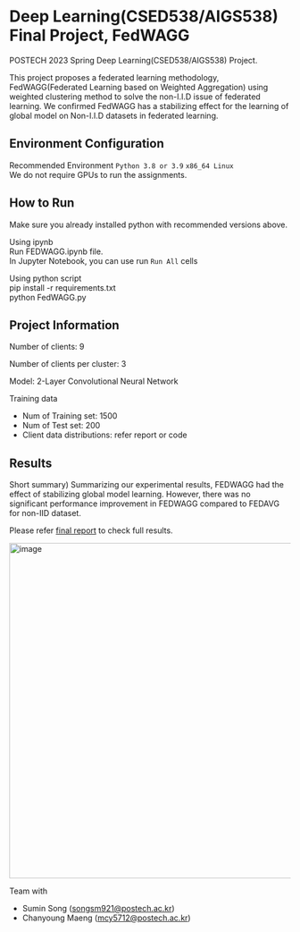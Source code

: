 # Deep Learning(CSED538/AIGS538) Final Project, FedWAGG

POSTECH 2023 Spring Deep Learning(CSED538/AIGS538) Project.

This project proposes a federated learning methodology, FedWAGG(Federated Learning based on Weighted Aggregation) using weighted clustering method to solve the non-I.I.D issue of federated learning.
We confirmed FedWAGG has a stabilizing effect for the learning of global model on Non-I.I.D datasets in federated learning.

## Environment Configuration
Recommended Environment
`Python 3.8 or 3.9`
`x86_64 Linux` \
We do not require GPUs to run the assignments.

## How to Run
Make sure you already installed python with recommended versions above.

Using ipynb\
Run FEDWAGG.ipynb file. \
In Jupyter Notebook, you can use run `Run All` cells

Using python script\
pip install -r requirements.txt\
python FedWAGG.py

## Project Information
Number of clients: 9

Number of clients per cluster: 3

Model: 2-Layer Convolutional Neural Network

Training data
- Num of Training set: 1500
- Num of Test set: 200
- Client data distributions: refer report or code

## Results
Short summary)
Summarizing our experimental results, FEDWAGG had the effect of stabilizing global model learning. However, there was no significant performance improvement in FEDWAGG compared to FEDAVG for non-IID dataset.

Please refer [final report](https://github.com/junsoo37/FedWAGG/blob/master/FEDWAGG_report.pdf) to check full results.

<img width="600" alt="image" src="https://github.com/junsoo37/FedWAGG/assets/73781220/f239cef3-5a80-4f5d-b9bd-605b934c59a6">

Team with
  - Sumin Song (songsm921@postech.ac.kr)
  - Chanyoung Maeng (mcy5712@postech.ac.kr)
